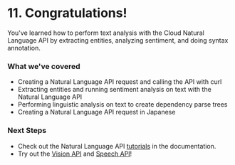 # 11. Congratulations!

You've learned how to perform text analysis with the Cloud Natural Language API by extracting entities, analyzing sentiment, and doing syntax annotation.

### What we've covered

*   Creating a Natural Language API request and calling the API with curl
*   Extracting entities and running sentiment analysis on text with the Natural Language API
*   Performing linguistic analysis on text to create dependency parse trees
*   Creating a Natural Language API request in Japanese

### Next Steps

*   Check out the Natural Language API [tutorials](https://cloud.google.com/natural-language/docs/tutorials) in the documentation.
*   Try out the [Vision API](https://cloud.google.com/vision/) and [Speech API](https://cloud.google.com/speech/)!
